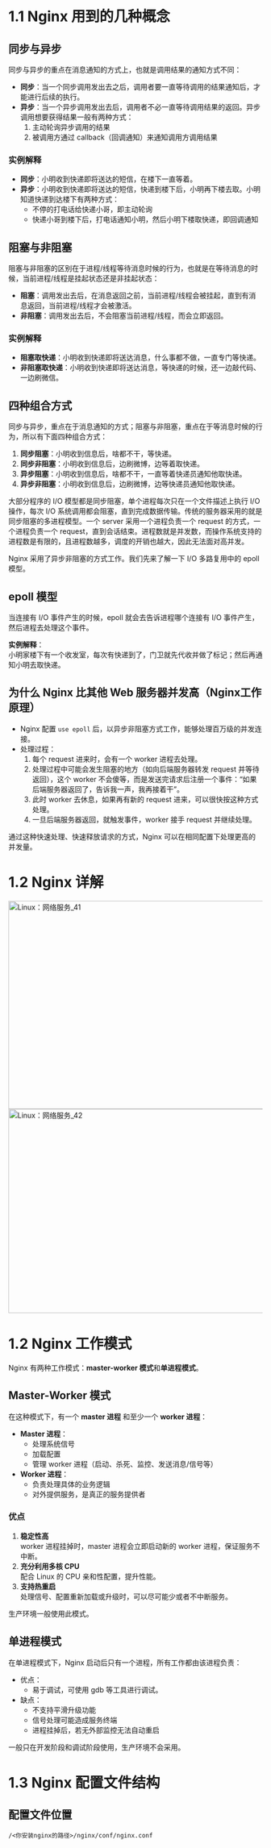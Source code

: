 # 1.1 Nginx 用到的几种概念

## 同步与异步

同步与异步的重点在消息通知的方式上，也就是调用结果的通知方式不同：

- **同步**：当一个同步调用发出去之后，调用者要一直等待调用的结果通知后，才能进行后续的执行。
- **异步**：当一个异步调用发出去后，调用者不必一直等待调用结果的返回。异步调用想要获得结果一般有两种方式：
  1. 主动轮询异步调用的结果
  2. 被调用方通过 callback（回调通知）来通知调用方调用结果

### 实例解释

- **同步**：小明收到快递即将送达的短信，在楼下一直等着。
- **异步**：小明收到快递即将送达的短信，快递到楼下后，小明再下楼去取。小明知道快递到达楼下有两种方式：
  - 不停的打电话给快递小哥，即主动轮询
  - 快递小哥到楼下后，打电话通知小明，然后小明下楼取快递，即回调通知

## 阻塞与非阻塞

阻塞与非阻塞的区别在于进程/线程等待消息时候的行为，也就是在等待消息的时候，当前进程/线程是挂起状态还是非挂起状态：

- **阻塞**：调用发出去后，在消息返回之前，当前进程/线程会被挂起，直到有消息返回，当前进程/线程才会被激活。
- **非阻塞**：调用发出去后，不会阻塞当前进程/线程，而会立即返回。

### 实例解释

- **阻塞取快递**：小明收到快递即将送达消息，什么事都不做，一直专门等快递。
- **非阻塞取快递**：小明收到快递即将送达消息，等快递的时候，还一边敲代码、一边刷微信。

## 四种组合方式

同步与异步，重点在于消息通知的方式；阻塞与非阻塞，重点在于等消息时候的行为，所以有下面四种组合方式：

1. **同步阻塞**：小明收到信息后，啥都不干，等快递。
2. **同步非阻塞**：小明收到信息后，边刷微博，边等着取快递。
3. **异步阻塞**：小明收到信息后，啥都不干，一直等着快递员通知他取快递。
4. **异步非阻塞**：小明收到信息后，边刷微博，边等快递员通知他取快递。

大部分程序的 I/O 模型都是同步阻塞，单个进程每次只在一个文件描述上执行 I/O 操作，每次 I/O 系统调用都会阻塞，直到完成数据传输。传统的服务器采用的就是同步阻塞的多进程模型。一个 server 采用一个进程负责一个 request 的方式，一个进程负责一个 request，直到会话结束。进程数就是并发数，而操作系统支持的进程数是有限的，且进程数越多，调度的开销也越大，因此无法面对高并发。

Nginx 采用了异步非阻塞的方式工作。我们先来了解一下 I/O 多路复用中的 epoll 模型。

## epoll 模型

当连接有 I/O 事件产生的时候，epoll 就会去告诉进程哪个连接有 I/O 事件产生，然后进程去处理这个事件。

**实例解释**：  
小明家楼下有一个收发室，每次有快递到了，门卫就先代收并做了标记；然后再通知小明去取快递。

## 为什么 Nginx 比其他 Web 服务器并发高（Nginx工作原理）

- Nginx 配置 `use epoll` 后，以异步非阻塞方式工作，能够处理百万级的并发连接。
- 处理过程：
  1. 每个 request 进来时，会有一个 worker 进程去处理。
  2. 处理过程中可能会发生阻塞的地方（如向后端服务器转发 request 并等待返回），这个 worker 不会傻等，而是发送完请求后注册一个事件：“如果后端服务器返回了，告诉我一声，我再接着干”。
  3. 此时 worker 去休息，如果再有新的 request 进来，可以很快按这种方式处理。
  4. 一旦后端服务器返回，就触发事件，worker 接手 request 并继续处理。

通过这种快速处理、快速释放请求的方式，Nginx 可以在相同配置下处理更高的并发量。

# 1.2 Nginx 详解

 <img width="726" height="413" alt="Linux：网络服务_41" src="https://github.com/user-attachments/assets/64a6c8e5-124d-4d48-ac1e-f39899cae2c8" />
 
 <img width="913" height="405" alt="Linux：网络服务_42" src="https://github.com/user-attachments/assets/7e877149-c5ba-4f1d-9709-b1c36f277f99" />

 # 1.2 Nginx 工作模式

Nginx 有两种工作模式：**master-worker 模式**和**单进程模式**。

## Master-Worker 模式

在这种模式下，有一个 **master 进程** 和至少一个 **worker 进程**：

- **Master 进程**：
  - 处理系统信号
  - 加载配置
  - 管理 worker 进程（启动、杀死、监控、发送消息/信号等）
- **Worker 进程**：
  - 负责处理具体的业务逻辑
  - 对外提供服务，是真正的服务提供者

### 优点

1. **稳定性高**  
   worker 进程挂掉时，master 进程会立即启动新的 worker 进程，保证服务不中断。
2. **充分利用多核 CPU**  
   配合 Linux 的 CPU 亲和性配置，提升性能。
3. **支持热重启**  
   处理信号、配置重新加载或升级时，可以尽可能少或者不中断服务。

生产环境一般使用此模式。

## 单进程模式

在单进程模式下，Nginx 启动后只有一个进程，所有工作都由该进程负责：

- 优点：
  - 易于调试，可使用 gdb 等工具进行调试。
- 缺点：
  - 不支持平滑升级功能
  - 信号处理可能造成服务终端
  - 进程挂掉后，若无外部监控无法自动重启

一般只在开发阶段和调试阶段使用，生产环境不会采用。

# 1.3 Nginx 配置文件结构

## 配置文件位置

```text
/<你安装nginx的路径>/nginx/conf/nginx.conf

